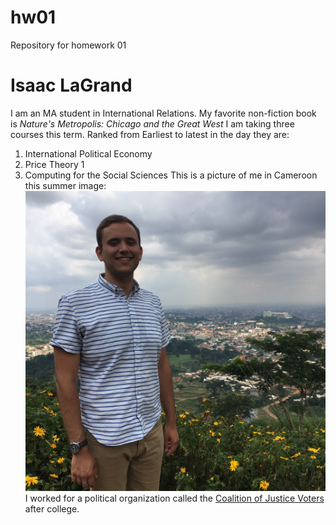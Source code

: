 # hw01
Repository for homework 01
# Isaac LaGrand
I am an MA student in International Relations.
My favorite non-fiction book is *Nature's Metropolis: Chicago and the Great West*
I am taking three courses this term. Ranked from Earliest to latest in the day they are:
1. International Political Economy
2. Price Theory 1
3. Computing for the Social Sciences
This is a picture of me in Cameroon this summer
image: ![](IMG_5272.JPG)
I worked for a political organization called the [Coalition of Justice Voters](www.justicevoters.org) after college.